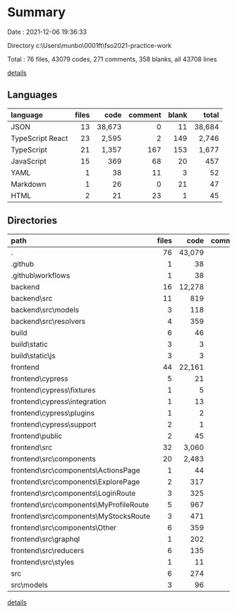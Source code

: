 # Summary

Date : 2021-12-06 19:36:33

Directory c:\Users\munbo\0001ft\fso2021-practice-work

Total : 76 files,  43079 codes, 271 comments, 358 blanks, all 43708 lines

[details](details.md)

## Languages
| language | files | code | comment | blank | total |
| :--- | ---: | ---: | ---: | ---: | ---: |
| JSON | 13 | 38,673 | 0 | 11 | 38,684 |
| TypeScript React | 23 | 2,595 | 2 | 149 | 2,746 |
| TypeScript | 21 | 1,357 | 167 | 153 | 1,677 |
| JavaScript | 15 | 369 | 68 | 20 | 457 |
| YAML | 1 | 38 | 11 | 3 | 52 |
| Markdown | 1 | 26 | 0 | 21 | 47 |
| HTML | 2 | 21 | 23 | 1 | 45 |

## Directories
| path | files | code | comment | blank | total |
| :--- | ---: | ---: | ---: | ---: | ---: |
| . | 76 | 43,079 | 271 | 358 | 43,708 |
| .github | 1 | 38 | 11 | 3 | 52 |
| .github\workflows | 1 | 38 | 11 | 3 | 52 |
| backend | 16 | 12,278 | 167 | 100 | 12,545 |
| backend\src | 11 | 819 | 162 | 86 | 1,067 |
| backend\src\models | 3 | 118 | 22 | 13 | 153 |
| backend\src\resolvers | 4 | 359 | 139 | 12 | 510 |
| build | 6 | 46 | 4 | 1 | 51 |
| build\static | 3 | 3 | 4 | 0 | 7 |
| build\static\js | 3 | 3 | 4 | 0 | 7 |
| frontend | 44 | 22,161 | 86 | 239 | 22,486 |
| frontend\cypress | 5 | 21 | 60 | 8 | 89 |
| frontend\cypress\fixtures | 1 | 5 | 0 | 1 | 6 |
| frontend\cypress\integration | 1 | 13 | 0 | 0 | 13 |
| frontend\cypress\plugins | 1 | 2 | 18 | 3 | 23 |
| frontend\cypress\support | 2 | 1 | 42 | 4 | 47 |
| frontend\public | 2 | 45 | 23 | 2 | 70 |
| frontend\src | 32 | 3,060 | 3 | 204 | 3,267 |
| frontend\src\components | 20 | 2,483 | 2 | 139 | 2,624 |
| frontend\src\components\ActionsPage | 1 | 44 | 0 | 3 | 47 |
| frontend\src\components\ExplorePage | 2 | 317 | 0 | 25 | 342 |
| frontend\src\components\LoginRoute | 3 | 325 | 0 | 14 | 339 |
| frontend\src\components\MyProfileRoute | 5 | 967 | 0 | 43 | 1,010 |
| frontend\src\components\MyStocksRoute | 3 | 471 | 2 | 24 | 497 |
| frontend\src\components\Other | 6 | 359 | 0 | 30 | 389 |
| frontend\src\graphql | 1 | 202 | 0 | 19 | 221 |
| frontend\src\reducers | 6 | 135 | 0 | 20 | 155 |
| frontend\src\styles | 1 | 11 | 0 | 3 | 14 |
| src | 6 | 274 | 2 | 12 | 288 |
| src\models | 3 | 96 | 0 | 3 | 99 |

[details](details.md)